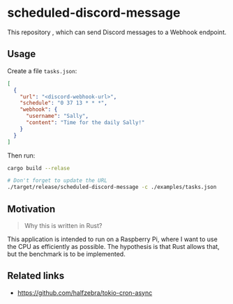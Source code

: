 # scheduled-discord-message

This repository , which can send Discord messages to a Webhook endpoint.

## Usage

Create a file `tasks.json`:

```json
[
  {
    "url": "<discord-webhook-url>",
    "schedule": "0 37 13 * * *",
    "webhook": {
      "username": "Sally",
      "content": "Time for the daily Sally!"
    }
  }
]
```

Then run:

```bash
cargo build --relase

# Don't forget to update the URL
./target/release/scheduled-discord-message -c ./examples/tasks.json
```

## Motivation

> Why this is written in Rust?

This application is intended to run on a Raspberry Pi, where I want to use the CPU as efficiently as possible.
The hypothesis is that Rust allows that, but the benchmark is to be implemented.

## Related links

- https://github.com/halfzebra/tokio-cron-async
